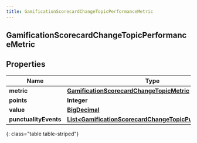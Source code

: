 ```yaml
---
title: GamificationScorecardChangeTopicPerformanceMetric
---
```


## GamificationScorecardChangeTopicPerformanceMetric

## Properties

| Name                  | Type                                                                                                                                         | Description | Notes      |
| --------------------- | -------------------------------------------------------------------------------------------------------------------------------------------- | ----------- | ---------- |
| **metric**            | <!----><!---->[**GamificationScorecardChangeTopicMetric**](GamificationScorecardChangeTopicMetric.md)<!---->                                 |             | [optional] |
| **points**            | <!----><!---->**Integer**<!---->                                                                                                             |             | [optional] |
| **value**             | <!----><!---->[**BigDecimal**](BigDecimal.md)<!---->                                                                                         |             | [optional] |
| **punctualityEvents** | <!----><!---->[**List&lt;GamificationScorecardChangeTopicPunctualityEvent&gt;**](GamificationScorecardChangeTopicPunctualityEvent.md)<!----> |             | [optional] |

{: class="table table-striped"}
